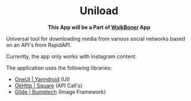 <div align="center">
<h1>Uniload</h1>

**This App will be a Part of <a href="https://github.com/WBApplication/WalkBoner">WalkBoner</a> App**
</div>


Universal tool for downloading media from various social networks based on an API's from RapidAPI.

Currently, the app only works with Instagram content.

The application uses the following libraries:

- [OneUI | Yanndroid](https://github.com/OneUIProject/OneUI-Design-Library) (UI)
- [OkHttp | Square](https://github.com/square/okhttp) (API Call's)
- [Glide | Bumptech](https://github.com/bumptech/glide) (Image Framework)
